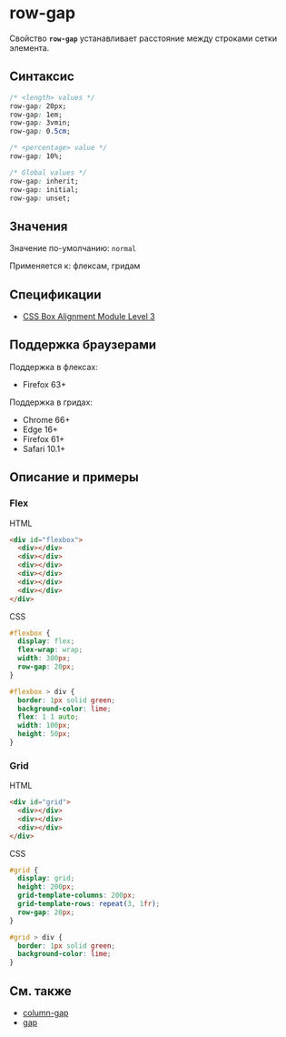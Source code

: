 # row-gap

Свойство **`row-gap`** устанавливает расстояние между строками сетки элемента.

## Синтаксис

```css
/* <length> values */
row-gap: 20px;
row-gap: 1em;
row-gap: 3vmin;
row-gap: 0.5cm;

/* <percentage> value */
row-gap: 10%;

/* Global values */
row-gap: inherit;
row-gap: initial;
row-gap: unset;
```

## Значения

Значение по-умолчанию: `normal`

Применяется к: флексам, гридам

## Спецификации

- [CSS Box Alignment Module Level 3](https://drafts.csswg.org/css-align-3/#propdef-row-gap)

## Поддержка браузерами

Поддержка в флексах:

- Firefox 63+

Поддержка в гридах:

- Chrome 66+
- Edge 16+
- Firefox 61+
- Safari 10.1+

## Описание и примеры

### Flex

HTML

```html
<div id="flexbox">
  <div></div>
  <div></div>
  <div></div>
  <div></div>
  <div></div>
  <div></div>
</div>
```

CSS

```css
#flexbox {
  display: flex;
  flex-wrap: wrap;
  width: 300px;
  row-gap: 20px;
}

#flexbox > div {
  border: 1px solid green;
  background-color: lime;
  flex: 1 1 auto;
  width: 100px;
  height: 50px;
}
```

### Grid

HTML

```html
<div id="grid">
  <div></div>
  <div></div>
  <div></div>
</div>
```

CSS

```css
#grid {
  display: grid;
  height: 200px;
  grid-template-columns: 200px;
  grid-template-rows: repeat(3, 1fr);
  row-gap: 20px;
}

#grid > div {
  border: 1px solid green;
  background-color: lime;
}
```

## См. также

- [column-gap](column-gap.md)
- [gap](gap.md)
